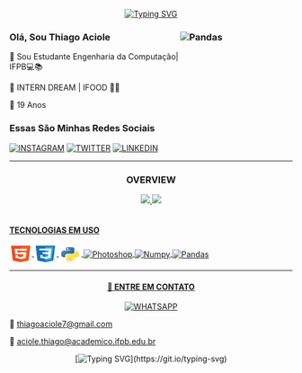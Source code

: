 <div align="center">

[![Typing SVG](https://readme-typing-svg.herokuapp.com?color=%2336BCF7&center=true&vCenter=true&lines=<SEJA+BEM+VINDO>)](https://git.io/typing-svg)

</div>
    
### Olá, Sou Thiago Aciole <img align="right" alt="Pandas" height="200" width="200" src= https://media.giphy.com/media/geW9h29PySxS9USol8/giphy.gif />
    
  🔹 Sou Estudante Engenharia da Computação| IFPB💻📚
    
  🔹 INTERN DREAM | IFOOD 🍟🔴
    
  🔹 19 Anos

### Essas São Minhas Redes Sociais
    
[![INSTAGRAM](https://img.shields.io/badge/Instagram-E4405F?style=for-the-badge&logo=instagram&logoColor=white
)](https://www.instagram.com/thiago.aciole/)
[![TWITTER](https://img.shields.io/badge/Twitter-1DA1F2?style=for-the-badge&logo=twitter&logoColor=white
)](https://twitter.com/thiagoaciole6)
[![LINKEDIN](https://img.shields.io/badge/LinkedIn-0077B5?style=for-the-badge&logo=linkedin&logoColor=white)
](https://www.linkedin.com/in/thiago-aciole-7a614916a/)

-------

    
<div align="center">
  
   ### **OVERVIEW**
    
  <a href="https://github.com/ThiagoAciole">
  <img height="140em" src="https://github-readme-stats.vercel.app/api?username=ThiagoAciole&show_icons=true&theme=tokyonight&include_all_commits=true&count_private=true"/>
  <img height="140em" src="https://github-readme-stats.vercel.app/api/top-langs/?username=ThiagoAciole&layout=compact&langs_count=7&theme=tokyonight"/>
</div>

<div style="display: inline_block"><br>
  
  #### TECNOLOGIAS EM USO

  <img align="center" alt="HTML" height="30" width="40" src="https://raw.githubusercontent.com/devicons/devicon/master/icons/html5/html5-original.svg">
  <img align="center" alt="CSS" height="30" width="40" src="https://raw.githubusercontent.com/devicons/devicon/master/icons/css3/css3-original.svg">
  <img align="center" alt="Python" height="30" width="40" src="https://raw.githubusercontent.com/devicons/devicon/master/icons/python/python-original.svg">
  <img align="center" alt="Photoshop" height="30" width="40" src="https://cdn.jsdelivr.net/gh/devicons/devicon/icons/photoshop/photoshop-plain.svg" />
  <img align="center" alt="Numpy" height="30" width="40" src="https://cdn.jsdelivr.net/gh/devicons/devicon/icons/numpy/numpy-original.svg" />
  <img align="center" alt="Pandas" height="30" width="40" src="https://cdn.jsdelivr.net/gh/devicons/devicon/icons/pandas/pandas-original.svg" />

-------
<div align="center">
    
#### 💬 ENTRE EM CONTATO

[![WHATSAPP](https://img.shields.io/badge/WhatsApp-25D366?style=for-the-badge&logo=whatsapp&logoColor=white
)](https://api.whatsapp.com/send?phone=5583991771192) 

</div>

 📨 
<a href="mailto:thiagoaciole7@gmail.com?Subject=Título%20da%20mensagem">thiagoaciole7@gmail.com</a>

 📨 
<a href="mailto:aciole.thiago@academico.ifpb.edu.br
?Subject=Título%20da%20mensagem">aciole.thiago@academico.ifpb.edu.br
</a>

<div align="center">

[![Typing SVG](https://readme-typing-svg.herokuapp.com?color=%2336BCF7&center=true&vCenter=true&lines=VOLTE+SEMPRE!!!)](https://git.io/typing-svg)

